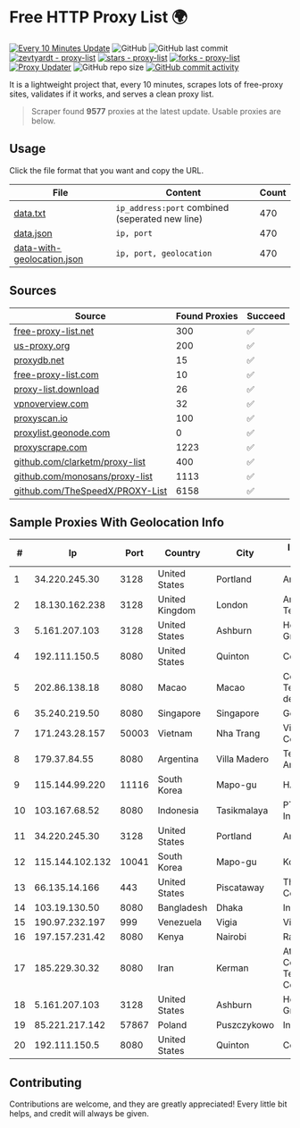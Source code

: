 
# Free HTTP Proxy List 🌍

[![Every 10 Minutes Update](https://github.com/mertguvencli/http-proxy-list/actions/workflows/main.yml/badge.svg?branch=main)](https://github.com/mertguvencli/http-proxy-list/actions/workflows/main.yml)
![GitHub](https://img.shields.io/github/license/mertguvencli/http-proxy-list)
![GitHub last commit](https://img.shields.io/github/last-commit/mertguvencli/http-proxy-list)
[![zevtyardt - proxy-list](https://img.shields.io/static/v1?label=zevtyardt&message=proxy-list&color=blue&logo=github)](https://github.com/zevtyardt/proxy-list "Go to GitHub repo")
[![stars - proxy-list](https://img.shields.io/github/stars/zevtyardt/proxy-list?style=social)](https://github.com/zevtyardt/proxy-list)
[![forks - proxy-list](https://img.shields.io/github/forks/zevtyardt/proxy-list?style=social)](https://github.com/zevtyardt/proxy-list)
[![Proxy Updater](https://github.com/zevtyardt/proxy-list/workflows/Proxy%20Updater/badge.svg)](https://github.com/zevtyardt/proxy-list/actions?query=workflow:"Proxy+Updater")
![GitHub repo size](https://img.shields.io/github/repo-size/zevtyardt/proxy-list)
[![GitHub commit activity](https://img.shields.io/github/commit-activity/m/zevtyardt/proxy-list?logo=commits)](https://github.com/zevtyardt/proxy-list/commits/main)

It is a lightweight project that, every 10 minutes, scrapes lots of free-proxy sites, validates if it works, and serves a clean proxy list.

> Scraper found **9577** proxies at the latest update. Usable proxies are below.

## Usage

Click the file format that you want and copy the URL.

|File|Content|Count|
|----|-------|-----|
|[data.txt](https://raw.githubusercontent.com/mertguvencli/http-proxy-list/main/proxy-list/data.txt)|`ip_address:port` combined (seperated new line)|470|
|[data.json](https://raw.githubusercontent.com/mertguvencli/http-proxy-list/main/proxy-list/data.json)|`ip, port`|470|
|[data-with-geolocation.json](https://raw.githubusercontent.com/mertguvencli/http-proxy-list/main/proxy-list/data-with-geolocation.json)|`ip, port, geolocation`|470|

## Sources

|Source|Found Proxies|Succeed|
|------|-------------|-------|
|[free-proxy-list.net](https://free-proxy-list.net)|300|✅|
|[us-proxy.org](https://www.us-proxy.org)|200|✅|
|[proxydb.net](http://proxydb.net)|15|✅|
|[free-proxy-list.com](https://free-proxy-list.com/?page=&port=&type%5B%5D=http&type%5B%5D=https&up_time=0&search=Search)|10|✅|
|[proxy-list.download](https://www.proxy-list.download/HTTP)|26|✅|
|[vpnoverview.com](https://vpnoverview.com/privacy/anonymous-browsing/free-proxy-servers)|32|✅|
|[proxyscan.io](https://www.proxyscan.io)|100|✅|
|[proxylist.geonode.com](https://proxylist.geonode.com/api/proxy-list?limit=300&page=1&sort_by=lastChecked&sort_type=desc&protocols=http,https)|0|✅|
|[proxyscrape.com](https://api.proxyscrape.com/v2/?request=displayproxies&protocol=http&timeout=10000&country=all&ssl=all&anonymity=all)|1223|✅|
|[github.com/clarketm/proxy-list](https://raw.githubusercontent.com/clarketm/proxy-list/master/proxy-list-raw.txt)|400|✅|
|[github.com/monosans/proxy-list](https://raw.githubusercontent.com/monosans/proxy-list/main/proxies/http.txt)|1113|✅|
|[github.com/TheSpeedX/PROXY-List](https://raw.githubusercontent.com/TheSpeedX/PROXY-List/master/http.txt)|6158|✅|


## Sample Proxies With Geolocation Info

|#|Ip|Port|Country|City|Internet Service Provider|
|-|--|----|-------|----|-------------------------|
|1|34.220.245.30|3128|United States|Portland|Amazon.com, Inc.|
|2|18.130.162.238|3128|United Kingdom|London|Amazon Technologies Inc.|
|3|5.161.207.103|3128|United States|Ashburn|Hetzner Online GmbH|
|4|192.111.150.5|8080|United States|Quinton|Centrilogic|
|5|202.86.138.18|8080|Macao|Macao|Companhia de Telecomunicacoes de Macau|
|6|35.240.219.50|8080|Singapore|Singapore|Google LLC|
|7|171.243.28.157|50003|Vietnam|Nha Trang|Viettel Corporation|
|8|179.37.84.55|8080|Argentina|Villa Madero|Telefonica de Argentina|
|9|115.144.99.220|11116|South Korea|Mapo-gu|HAIonNet|
|10|103.167.68.52|8080|Indonesia|Tasikmalaya|PT Kataji Nukami Indonesia|
|11|34.220.245.30|3128|United States|Portland|Amazon.com, Inc.|
|12|115.144.102.132|10041|South Korea|Mapo-gu|Korea Telecom|
|13|66.135.14.166|443|United States|Piscataway|The Constant Company, LLC|
|14|103.19.130.50|8080|Bangladesh|Dhaka|InfoLink|
|15|190.97.232.197|999|Venezuela|Vigia|Viginet C.A|
|16|197.157.231.42|8080|Kenya|Nairobi|Rasmilink|
|17|185.229.30.32|8080|Iran|Kerman|Atrin Information & Communications Technology Company PJS|
|18|5.161.207.103|3128|United States|Ashburn|Hetzner Online GmbH|
|19|85.221.217.142|57867|Poland|Puszczykowo|Inea S.A|
|20|192.111.150.5|8080|United States|Quinton|Centrilogic|



## Contributing

Contributions are welcome, and they are greatly appreciated! Every
little bit helps, and credit will always be given.

